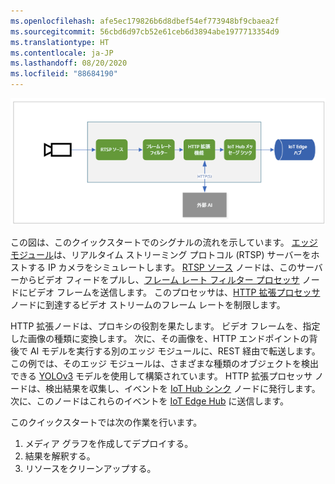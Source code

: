 ```yaml
---
ms.openlocfilehash: afe5ec179826b6d8dbef54ef773948bf9cbaea2f
ms.sourcegitcommit: 56cbd6d97cb52e61ceb6d3894abe1977713354d9
ms.translationtype: HT
ms.contentlocale: ja-JP
ms.lasthandoff: 08/20/2020
ms.locfileid: "88684190"
---
```


![概要](../../../media/quickstarts/overview-qs5.png)

この図は、このクイックスタートでのシグナルの流れを示しています。 [エッジ モジュール](https://github.com/Azure/live-video-analytics/tree/master/utilities/rtspsim-live555)は、リアルタイム ストリーミング プロトコル (RTSP) サーバーをホストする IP カメラをシミュレートします。 [RTSP ソース](../../../media-graph-concept.md#rtsp-source) ノードは、このサーバーからビデオ フィードをプルし、[フレーム レート フィルター プロセッサ](../../../media-graph-concept.md#frame-rate-filter-processor) ノードにビデオ フレームを送信します。 このプロセッサは、[HTTP 拡張プロセッサ](../../../media-graph-concept.md#http-extension-processor) ノードに到達するビデオ ストリームのフレーム レートを制限します。 

HTTP 拡張ノードは、プロキシの役割を果たします。 ビデオ フレームを、指定した画像の種類に変換します。 次に、その画像を、HTTP エンドポイントの背後で AI モデルを実行する別のエッジ モジュールに、REST 経由で転送します。 この例では、そのエッジ モジュールは、さまざまな種類のオブジェクトを検出できる [YOLOv3](https://github.com/Azure/live-video-analytics/tree/master/utilities/video-analysis/yolov3-onnx) モデルを使用して構築されています。 HTTP 拡張プロセッサ ノードは、検出結果を収集し、イベントを [IoT Hub シンク](../../../media-graph-concept.md#iot-hub-message-sink) ノードに発行します。 次に、このノードはこれらのイベントを [IoT Edge Hub](../../../../../iot-edge/iot-edge-glossary.md#iot-edge-hub) に送信します。

このクイックスタートでは次の作業を行います。

1. メディア グラフを作成してデプロイする。
1. 結果を解釈する。
1. リソースをクリーンアップする。
